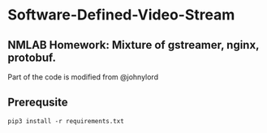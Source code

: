 # Software-Defined-Video-Stream

## NMLAB Homework: Mixture of gstreamer, nginx, protobuf.
Part of the code is modified from @johnylord

## Prerequsite
`pip3 install -r requirements.txt`
